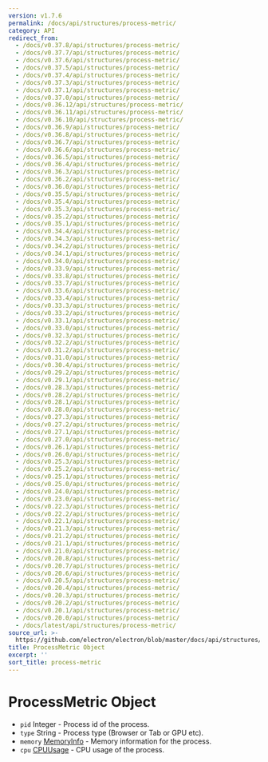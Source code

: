 ```yaml
---
version: v1.7.6
permalink: /docs/api/structures/process-metric/
category: API
redirect_from:
  - /docs/v0.37.8/api/structures/process-metric/
  - /docs/v0.37.7/api/structures/process-metric/
  - /docs/v0.37.6/api/structures/process-metric/
  - /docs/v0.37.5/api/structures/process-metric/
  - /docs/v0.37.4/api/structures/process-metric/
  - /docs/v0.37.3/api/structures/process-metric/
  - /docs/v0.37.1/api/structures/process-metric/
  - /docs/v0.37.0/api/structures/process-metric/
  - /docs/v0.36.12/api/structures/process-metric/
  - /docs/v0.36.11/api/structures/process-metric/
  - /docs/v0.36.10/api/structures/process-metric/
  - /docs/v0.36.9/api/structures/process-metric/
  - /docs/v0.36.8/api/structures/process-metric/
  - /docs/v0.36.7/api/structures/process-metric/
  - /docs/v0.36.6/api/structures/process-metric/
  - /docs/v0.36.5/api/structures/process-metric/
  - /docs/v0.36.4/api/structures/process-metric/
  - /docs/v0.36.3/api/structures/process-metric/
  - /docs/v0.36.2/api/structures/process-metric/
  - /docs/v0.36.0/api/structures/process-metric/
  - /docs/v0.35.5/api/structures/process-metric/
  - /docs/v0.35.4/api/structures/process-metric/
  - /docs/v0.35.3/api/structures/process-metric/
  - /docs/v0.35.2/api/structures/process-metric/
  - /docs/v0.35.1/api/structures/process-metric/
  - /docs/v0.34.4/api/structures/process-metric/
  - /docs/v0.34.3/api/structures/process-metric/
  - /docs/v0.34.2/api/structures/process-metric/
  - /docs/v0.34.1/api/structures/process-metric/
  - /docs/v0.34.0/api/structures/process-metric/
  - /docs/v0.33.9/api/structures/process-metric/
  - /docs/v0.33.8/api/structures/process-metric/
  - /docs/v0.33.7/api/structures/process-metric/
  - /docs/v0.33.6/api/structures/process-metric/
  - /docs/v0.33.4/api/structures/process-metric/
  - /docs/v0.33.3/api/structures/process-metric/
  - /docs/v0.33.2/api/structures/process-metric/
  - /docs/v0.33.1/api/structures/process-metric/
  - /docs/v0.33.0/api/structures/process-metric/
  - /docs/v0.32.3/api/structures/process-metric/
  - /docs/v0.32.2/api/structures/process-metric/
  - /docs/v0.31.2/api/structures/process-metric/
  - /docs/v0.31.0/api/structures/process-metric/
  - /docs/v0.30.4/api/structures/process-metric/
  - /docs/v0.29.2/api/structures/process-metric/
  - /docs/v0.29.1/api/structures/process-metric/
  - /docs/v0.28.3/api/structures/process-metric/
  - /docs/v0.28.2/api/structures/process-metric/
  - /docs/v0.28.1/api/structures/process-metric/
  - /docs/v0.28.0/api/structures/process-metric/
  - /docs/v0.27.3/api/structures/process-metric/
  - /docs/v0.27.2/api/structures/process-metric/
  - /docs/v0.27.1/api/structures/process-metric/
  - /docs/v0.27.0/api/structures/process-metric/
  - /docs/v0.26.1/api/structures/process-metric/
  - /docs/v0.26.0/api/structures/process-metric/
  - /docs/v0.25.3/api/structures/process-metric/
  - /docs/v0.25.2/api/structures/process-metric/
  - /docs/v0.25.1/api/structures/process-metric/
  - /docs/v0.25.0/api/structures/process-metric/
  - /docs/v0.24.0/api/structures/process-metric/
  - /docs/v0.23.0/api/structures/process-metric/
  - /docs/v0.22.3/api/structures/process-metric/
  - /docs/v0.22.2/api/structures/process-metric/
  - /docs/v0.22.1/api/structures/process-metric/
  - /docs/v0.21.3/api/structures/process-metric/
  - /docs/v0.21.2/api/structures/process-metric/
  - /docs/v0.21.1/api/structures/process-metric/
  - /docs/v0.21.0/api/structures/process-metric/
  - /docs/v0.20.8/api/structures/process-metric/
  - /docs/v0.20.7/api/structures/process-metric/
  - /docs/v0.20.6/api/structures/process-metric/
  - /docs/v0.20.5/api/structures/process-metric/
  - /docs/v0.20.4/api/structures/process-metric/
  - /docs/v0.20.3/api/structures/process-metric/
  - /docs/v0.20.2/api/structures/process-metric/
  - /docs/v0.20.1/api/structures/process-metric/
  - /docs/v0.20.0/api/structures/process-metric/
  - /docs/latest/api/structures/process-metric/
source_url: >-
  https://github.com/electron/electron/blob/master/docs/api/structures/process-metric.md
title: ProcessMetric Object
excerpt: ''
sort_title: process-metric
---
```




<!--


                                      ::::
                                    :o+//+o:
                                    +o    oo-
                                    :o+//oo/+o/
                                      -::-   -oo:
                                               /s/
                      -::::::::-                :s/  :::--
                  :+oo+////////+:        -:/+oo/ :s:-///++oo+:
                /o+:                -/+oo+/:-     +o-      -:+o:
               /s:              -:+o+/:           -o+         :s/
              -s/            -/oo/:                /s-         +s-
              -s/         -/oo/-                   -s/         /s-
               oo       :+o/-                       oo         oo
               -s/    :oo/                          /s-       /s-
                :s/ :oo:              -::-          /s-      /s:
                  -+o/               /ssss/         :s:    -+o-
                 :o+--               /ssss/         :s:   :o+-
                :s/  +o:              -::-          /s-   --
               -s/    :+o/-                         /s-
               oo       -+o+-                       oo
              -s/         -/oo/-                   -s/
             -+soo+:         -/oo/:                /s-      /oooo+-
             o+   :s:           -:+o+/:-          -o+      /s:  -oo
             oo:--/s:       ::      -:+oo+/:-     -/-      /s/--:o+
              :+++/-        :s:          -:/+ooo++//////++oo//+o+:
                             /s:                --::::::--
                              /s/              /s-
                               :oo:          :oo:
                                 /oo/-    -/oo/
                                   -/+oooo+/-





                   _______  _______  _______  _______  __
                  |       ||       ||       ||       ||  |
                  |  _____||_     _||   _   ||    _  ||  |
                  | |_____   |   |  |  | |  ||   |_| ||  |
                  |_____  |  |   |  |  |_|  ||    ___||__|
                   _____| |  |   |  |       ||   |     __
                  |_______|  |___|  |_______||___|    |__|


    This file is generated automatically, so it should not be edited.

    To make changes, head over to the electron/electron repository:

    https://github.com/electron/electron/blob/master/docs/api/structures/process-metric.md

    Thanks!

-->
# ProcessMetric Object

*   `pid` Integer - Process id of the process.
*   `type` String - Process type (Browser or Tab or GPU etc).
*   `memory` [MemoryInfo]({{site.baseurl}}/docs/api/structures/memory-info) - Memory information for the process.
*   `cpu` [CPUUsage]({{site.baseurl}}/docs/api/structures/cpu-usage) - CPU usage of the process.
